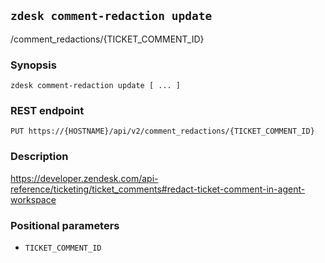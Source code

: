 ## `zdesk comment-redaction update`

/comment_redactions/{TICKET_COMMENT_ID}

### Synopsis

    zdesk comment-redaction update [ ... ]

### REST endpoint

    PUT https://{HOSTNAME}/api/v2/comment_redactions/{TICKET_COMMENT_ID}

### Description

https://developer.zendesk.com/api-reference/ticketing/ticket_comments#redact-ticket-comment-in-agent-workspace

### Positional parameters

* `TICKET_COMMENT_ID`

